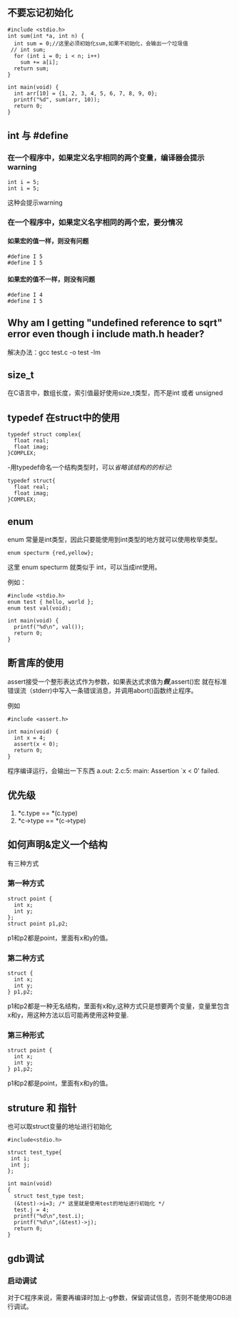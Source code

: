 ## 不要忘记初始化
```	
#include <stdio.h>
int sum(int *a, int n) {
  int sum = 0;//这里必须初始化sum,如果不初始化，会输出一个垃圾值
 // int sum; 
  for (int i = 0; i < n; i++)
    sum += a[i];
  return sum;
}

int main(void) {
  int arr[10] = {1, 2, 3, 4, 5, 6, 7, 8, 9, 0};
  printf("%d", sum(arr, 10));
  return 0;
}
```
## int 与 #define
### 在一个程序中，如果定义名字相同的两个变量，编译器会提示warning
```
int i = 5;
int i = 5;
```
这种会提示warning

### 在一个程序中，如果定义名字相同的两个宏，要分情况
#### 如果宏的值一样，则没有问题
```
#define I 5
#define I 5  
```
#### 如果宏的值不一样，则没有问题
```
#define I 4
#define I 5  
```

## Why am I getting "undefined reference to sqrt" error even though i include math.h header?
解决办法：gcc test.c -o test -lm

## size_t 
在C语言中，数组长度，索引值最好使用size_t类型，而不是int 或者 unsigned 

## typedef 在struct中的使用
```
typedef struct complex{
  float real;
  float imag;
}COMPLEX;
```
-用typedef命名一个结构类型时，可以*省略该结构的的标记*:
```
typedef struct{
  float real;
  float imag;
}COMPLEX;
```
## enum 
enum 常量是int类型，因此只要能使用到int类型的地方就可以使用枚举类型。
```
enum specturm {red,yellow};
```
这里 enum specturm 就类似于 int，可以当成int使用。

例如：
```
#include <stdio.h>
enum test { hello, world };
enum test val(void);

int main(void) {
  printf("%d\n", val());
  return 0;
}
```
## 断言库的使用
assert接受一个整形表达式作为参数，如果表达式求值为***假***,assert()宏
就在标准错误流（stderr)中写入一条错误消息，并调用abort()函数终止程序。

例如
```
#include <assert.h>

int main(void) {
  int x = 4;
  assert(x < 0);
  return 0;
}
```
程序编译运行，会输出一下东西
a.out: 2.c:5: main: Assertion `x < 0' failed.

## 优先级
1. *c.type == *(c.type)
2. *c->type == *(c->type)

## 如何声明&定义一个结构
有三种方式
### 第一种方式

```
struct point {
  int x;
  int y;
};
struct point p1,p2;
```
p1和p2都是point，里面有x和y的值。

### 第二种方式
```
struct {
  int x;
  int y;
} p1,p2;
```
p1和p2都是一种无名结构，里面有x和y,这种方式只是想要两个变量，变量里包含x和y，用这种方法以后可能再使用这种变量.

### 第三种形式
```
struct point {
  int x;
  int y;
} p1,p2;
```
p1和p2都是point，里面有x和y的值。

## struture 和 指针
也可以取struct变量的地址进行初始化
```
#include<stdio.h>

struct test_type{
 int i;
 int j;
};

int main(void)
{
  struct test_type test;
  (&test)->i=3; /* 这里就是使用test的地址进行初始化 */
  test.j = 4;
  printf("%d\n",test.i);
  printf("%d\n",(&test)->j);
  return 0;
}

```
## gdb调试
### 启动调试
对于C程序来说，需要再编译时加上-g参数，保留调试信息，否则不能使用GDB进行调试。


